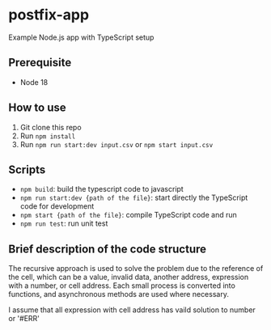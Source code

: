 # postfix-app

Example Node.js app with TypeScript setup

## Prerequisite

- Node 18

## How to use

1. Git clone this repo
2. Run `npm install`
3. Run `npm run start:dev input.csv` or `npm start input.csv`

## Scripts

- `npm build`: build the typescript code to javascript
- `npm run start:dev {path of the file}`: start directly the TypeScript code for development
- `npm start {path of the file}`: compile TypeScript code and run
- `npm run test`: run unit test

## Brief description of the code structure

The recursive approach is used to solve the problem due to the reference of the cell, which can be a value, invalid data, another address, expression with a number, or cell address. Each small process is converted into functions, and asynchronous methods are used where necessary.

I assume that all expression with cell address has vaild solution to number or '#ERR'
